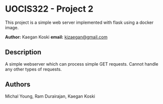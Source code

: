 # UOCIS322 - Project 2 #

This project is a simple web server implemented with flask using a docker image.

**Author:** Kaegan Koski
**email:** kizaegan@gmail.com

## Description

A simple webserver which can process simple GET requests. 
Cannot handle any other types of requests. 

## Authors

Michal Young, Ram Durairajan, Kaegan Koski